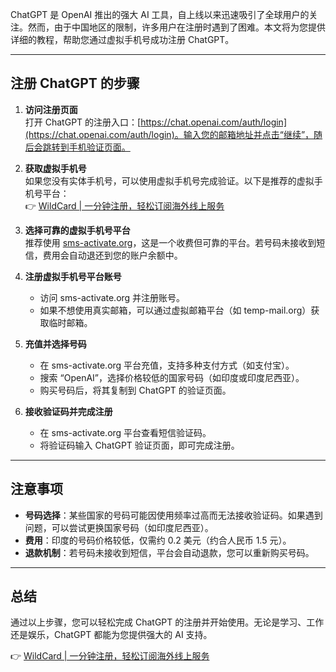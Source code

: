 ChatGPT 是 OpenAI 推出的强大 AI 工具，自上线以来迅速吸引了全球用户的关注。然而，由于中国地区的限制，许多用户在注册时遇到了困难。本文将为您提供详细的教程，帮助您通过虚拟手机号成功注册 ChatGPT。

---

## 注册 ChatGPT 的步骤

1. **访问注册页面**  
   打开 ChatGPT 的注册入口：[https://chat.openai.com/auth/login](https://chat.openai.com/auth/login)。输入您的邮箱地址并点击“继续”，随后会跳转到手机验证页面。

2. **获取虚拟手机号**  
   如果您没有实体手机号，可以使用虚拟手机号完成验证。以下是推荐的虚拟手机号平台：  
   👉 [WildCard | 一分钟注册，轻松订阅海外线上服务](https://bit.ly/bewildcard)

3. **选择可靠的虚拟手机号平台**  
   推荐使用 [sms-activate.org](https://sms-activate.org/cn)，这是一个收费但可靠的平台。若号码未接收到短信，费用会自动退还到您的账户余额中。

4. **注册虚拟手机号平台账号**  
   - 访问 sms-activate.org 并注册账号。  
   - 如果不想使用真实邮箱，可以通过虚拟邮箱平台（如 temp-mail.org）获取临时邮箱。

5. **充值并选择号码**  
   - 在 sms-activate.org 平台充值，支持多种支付方式（如支付宝）。  
   - 搜索 “OpenAI”，选择价格较低的国家号码（如印度或印度尼西亚）。  
   - 购买号码后，将其复制到 ChatGPT 的验证页面。

6. **接收验证码并完成注册**  
   - 在 sms-activate.org 平台查看短信验证码。  
   - 将验证码输入 ChatGPT 验证页面，即可完成注册。

---

## 注意事项

- **号码选择**：某些国家的号码可能因使用频率过高而无法接收验证码。如果遇到问题，可以尝试更换国家号码（如印度尼西亚）。  
- **费用**：印度的号码价格较低，仅需约 0.2 美元（约合人民币 1.5 元）。  
- **退款机制**：若号码未接收到短信，平台会自动退款，您可以重新购买号码。

---

## 总结

通过以上步骤，您可以轻松完成 ChatGPT 的注册并开始使用。无论是学习、工作还是娱乐，ChatGPT 都能为您提供强大的 AI 支持。

👉 [WildCard | 一分钟注册，轻松订阅海外线上服务](https://bit.ly/bewildcard)